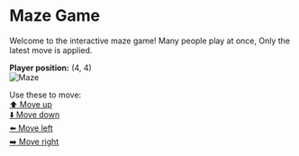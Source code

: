 # Maze Game  
Welcome to the interactive maze game! Many people play at once, Only the latest move is applied.

**Player position:** (4, 4)  
![Maze](https://github-maze-game.vercel.app/images/pos_4_4.png?t=1760800216233)

Use these to move:  
[⬆️ Move up](https://github-maze-game.vercel.app/move/4_4_w)  
[⬇️ Move down](https://github-maze-game.vercel.app/move/4_4_s)  
[⬅️ Move left](https://github-maze-game.vercel.app/move/4_4_a)  
[➡️ Move right](https://github-maze-game.vercel.app/move/4_4_d)
